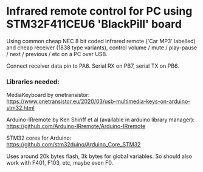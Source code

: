 # Infrared remote control for PC using STM32F411CEU6 'BlackPill' board
Using common cheap NEC 8 bit coded infrared remote ('Car MP3' labelled) and cheap receiver (1838 type variants), control volume / mute / play-pause / next / previous / etc on a PC over USB.

Connect receiver data pin to PA6. Serial RX on PB7, serial TX on PB6.


### Libraries needed:

MediaKeyboard by onetransistor: https://www.onetransistor.eu/2020/03/usb-multimedia-keys-on-arduino-stm32.html

Arduino-IRremote by Ken Shiriff et al (available in arduino library manager): https://github.com/Arduino-IRremote/Arduino-IRremote

STM32 cores for Arduino: https://github.com/stm32duino/Arduino_Core_STM32  




Uses around 20k bytes flash, 3k bytes for global variables. So should also work with F401, F103, etc, maybe even F0.
